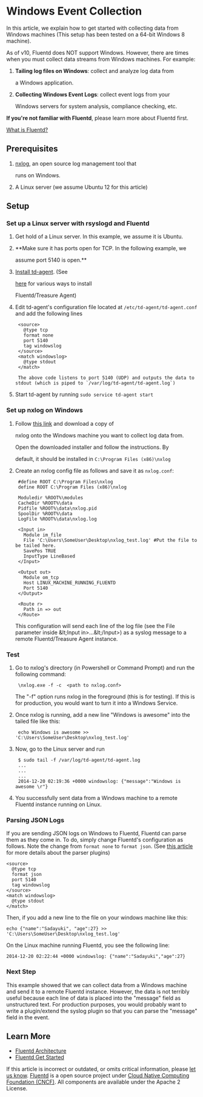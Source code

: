 # Windows Event Collection

In this article, we explain how to get started with collecting data from Windows machines \(This setup has been tested on a 64-bit Windows 8 machine\).

As of v10, Fluentd does NOT support Windows. However, there are times when you must collect data streams from Windows machines. For example:

1. **Tailing log files on Windows**: collect and analyze log data from

   a Windows application.

2. **Collecting Windows Event Logs**: collect event logs from your

   Windows servers for system analysis, compliance checking, etc.

**If you're not familiar with Fluentd**, please learn more about Fluentd first.

[What is Fluentd?](https://www.fluentd.org/architecture)

## Prerequisites

1. [nxlog](http://nxlog.org), an open source log management tool that

   runs on Windows.

2. A Linux server \(we assume Ubuntu 12 for this article\)

## Setup

### Set up a Linux server with rsyslogd and Fluentd

1. Get hold of a Linux server. In this example, we assume it is Ubuntu.
2. \*\*Make sure it has ports open for TCP. In the following example, we

   assume port 5140 is open.\*\*

3. [Install td-agent](../articles/install-by-deb.md). \(See

   [here](../quickstart/installation.md) for various ways to install

   Fluentd/Treasure Agent\)

4. Edit td-agent's configuration file located at `/etc/td-agent/td-agent.conf` and add the following lines

   ```text
    <source>
      @type tcp
      format none
      port 5140
      tag windowslog
    </source>    
    <match windowslog>
      @type stdout
    </match>

    The above code listens to port 5140 (UDP) and outputs the data to stdout (which is piped to `/var/log/td-agent/td-agent.log`)
   ```

5. Start td-agent by running `sudo service td-agent start`

### Set up nxlog on Windows

1. Follow [this link](http://nxlog.org/download) and download a copy of

   nxlog onto the Windows machine you want to collect log data from.

   Open the downloaded installer and follow the instructions. By

   default, it should be installed in `C:\Program Files (x86)\nxlog`

2. Create an nxlog config file as follows and save it as `nxlog.conf`:

   ```text
    #define ROOT C:\Program Files\nxlog
    define ROOT C:\Program Files (x86)\nxlog

    Moduledir %ROOT%\modules
    CacheDir %ROOT%\data
    Pidfile %ROOT%\data\nxlog.pid
    SpoolDir %ROOT%\data
    LogFile %ROOT%\data\nxlog.log

    <Input in>
      Module im_file
      File 'C:\Users\SomeUser\Desktop\nxlog_test.log' #Put the file to be tailed here.
      SavePos TRUE
      InputType LineBased
    </Input>

    <Output out>
      Module om_tcp
      Host LINUX_MACHINE_RUNNING_FLUENTD
      Port 5140
    </Output> 

    <Route r>
      Path in => out
    </Route>
   ```

   This configuration will send each line of the log file \(see the File parameter inside \&lt;Input in&gt;...\&lt;/Input&gt;\) as a syslog message to a remote Fluentd/Treasure Agent instance.

### Test

1. Go to nxlog's directory \(in Powershell or Command Prompt\) and run the following command:

   ```text
    \nxlog.exe -f -c  <path to nxlog.conf>
   ```

   The "-f" option runs nxlog in the foreground \(this is for testing\). If this is for production, you would want to turn it into a Windows Service.

2. Once nxlog is running, add a new line "Windows is awesome" into the tailed file like this:

   ```text
    echo Windows is awesome >> 'C:\Users\SomeUser\Desktop\nxlog_test.log'
   ```

3. Now, go to the Linux server and run

   ```text
    $ sudo tail -f /var/log/td-agent/td-agent.log
    ...
    ...
    ...
    2014-12-20 02:19:36 +0000 windowslog: {"message":"Windows is awesome \r"}
   ```

4. You successfully sent data from a Windows machine to a remote Fluentd instance running on Linux.

### Parsing JSON Logs

If you are sending JSON logs on Windows to Fluentd, Fluentd can parse them as they come in. To do, simply change Fluentd's configuration as follows. Note the change from `format none` to `format json`. \(See [this article]() for more details about the parser plugins\)

```text
<source>
  @type tcp
  format json
  port 5140
  tag windowslog
</source>    
<match windowslog>
  @type stdout
</match>
```

Then, if you add a new line to the file on your windows machine like this:

```text
echo {"name":"Sadayuki", "age":27} >> 'C:\Users\SomeUser\Desktop\nxlog_test.log'
```

On the Linux machine running Fluentd, you see the following line:

```text
2014-12-20 02:22:44 +0000 windowslog: {"name":"Sadayuki","age":27}
```

### Next Step

This example showed that we can collect data from a Windows machine and send it to a remote Fluentd instance. However, the data is not terribly useful because each line of data is placed into the "message" field as unstructured text. For production purposes, you would probably want to write a plugin/extend the syslog plugin so that you can parse the "message" field in the event.

## Learn More

* [Fluentd Architecture](https://www.fluentd.org/architecture)
* [Fluentd Get Started]()

If this article is incorrect or outdated, or omits critical information, please [let us know](https://github.com/fluent/fluentd-docs-gitbook/issues?state=open). [Fluentd](http://www.fluentd.org/) is a open source project under [Cloud Native Computing Foundation \(CNCF\)](https://cncf.io/). All components are available under the Apache 2 License.

